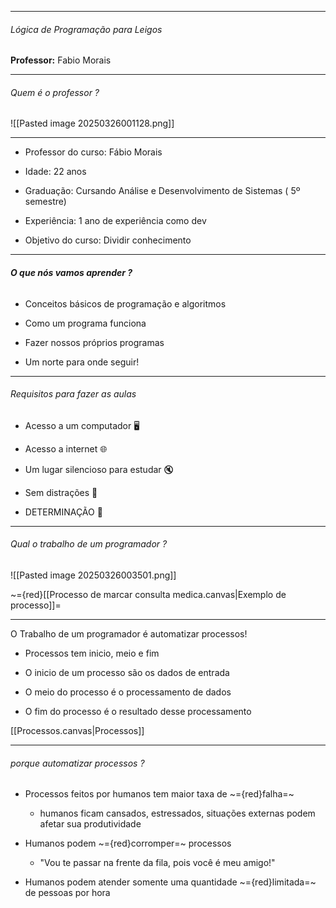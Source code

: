 
---

###### Lógica de Programação para Leigos

**Professor:** Fabio Morais

---
###### Quem é o professor ?
![[Pasted image 20250326001128.png]]

---


- Professor do curso: Fábio Morais

- Idade: 22 anos

- Graduação: Cursando Análise e Desenvolvimento de Sistemas ( 5º semestre)

- Experiência: 1 ano de experiência como dev

- Objetivo do curso: Dividir conhecimento



---
###### **O que nós vamos aprender ?**


- Conceitos básicos de programação e algoritmos 

- Como um programa funciona

- Fazer nossos próprios programas  
  
- Um norte para onde seguir!
---
###### Requisitos para fazer as aulas 

- Acesso a um computador 🖥️ 

- Acesso a internet 🌐

- Um lugar silencioso para estudar 🔇

- Sem distrações 🔔

- DETERMINAÇÃO 💪

---
###### Qual o trabalho de um programador ?

![[Pasted image 20250326003501.png]]

~={red}[[Processo de marcar consulta medica.canvas|Exemplo de processo]]=

---
O Trabalho de um programador é automatizar processos!

- Processos tem inicio, meio e fim

- O inicio de um processo são os dados de entrada

- O meio do processo é o processamento de dados

- O fim do processo é o resultado desse processamento

[[Processos.canvas|Processos]]

---
###### porque automatizar processos ?

- Processos feitos por humanos tem maior taxa de ~={red}falha=~
	- humanos ficam cansados, estressados, situações externas podem afetar sua produtividade

- Humanos podem ~={red}corromper=~ processos
	- "Vou te passar na frente da fila, pois você é meu amigo!"

- Humanos podem atender somente uma quantidade ~={red}limitada=~ de pessoas por hora